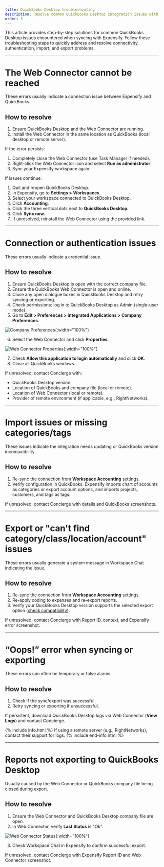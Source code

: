 ```yaml
---
title: QuickBooks Desktop troubleshooting
description: Resolve common QuickBooks Desktop integration issues with Expensify, including Web Connector, authentication, import, and export errors.
order: 3
---
```


This article provides step-by-step solutions for common QuickBooks Desktop issues encountered when syncing with Expensify. Follow these troubleshooting steps to quickly address and resolve connectivity, authentication, import, and export problems.

---

# The Web Connector cannot be reached

These errors usually indicate a connection issue between Expensify and QuickBooks.

## How to resolve

1. Ensure QuickBooks Desktop and the Web Connector are running.
2. Install the Web Connector in the same location as QuickBooks (local desktop or remote server).

If the error persists:

1. Completely close the Web Connector (use Task Manager if needed).
2. Right-click the Web Connector icon and select **Run as administrator**.
3. Sync your Expensify workspace again.

If issues continue:

1. Quit and reopen QuickBooks Desktop.
2. In Expensify, go to **Settings > Workspaces**.
3. Select your workspace connected to QuickBooks Desktop.
4. Click **Accounting**.
5. Click the three vertical dots next to **QuickBooks Desktop**.
6. Click **Sync now**.
7. If unresolved, reinstall the Web Connector using the provided link.

---

# Connection or authentication issues

These errors usually indicate a credential issue.

## How to resolve

1. Ensure QuickBooks Desktop is open with the correct company file.
2. Ensure the QuickBooks Web Connector is open and online.
3. Close any open dialogue boxes in QuickBooks Desktop and retry syncing or exporting.
4. Check permissions: log in to QuickBooks Desktop as Admin (single-user mode).
5. Go to **Edit > Preferences > Integrated Applications > Company Preferences**.

![Company Preferences](https://help.expensify.com/assets/images/quickbooks-desktop-company-preferences.png){:width="100%"}

6. Select the Web Connector and click **Properties**.

![Web Connector Properties](https://help.expensify.com/assets/images/quickbooks-desktop-access-rights.png){:width="100%"}

7. Check **Allow this application to login automatically** and click **OK**.
8. Close all QuickBooks windows.

If unresolved, contact Concierge with:

- QuickBooks Desktop version.
- Location of QuickBooks and company file (local or remote).
- Location of Web Connector (local or remote).
- Provider of remote environment (if applicable, e.g., RightNetworks).

---

# Import issues or missing categories/tags

These issues indicate the integration needs updating or QuickBooks version incompatibility.

## How to resolve

1. Re-sync the connection from **Workspace Accounting** settings.
2. Verify configuration in QuickBooks. Expensify imports chart of accounts as categories or export account options, and imports projects, customers, and tags as tags.

If unresolved, contact Concierge with details and QuickBooks screenshots.

---

# Export or "can't find category/class/location/account" issues

These errors usually generate a system message in Workspace Chat indicating the issue.

## How to resolve

1. Re-sync the connection from **Workspace Accounting** settings.
2. Re-apply coding to expenses and re-export reports.
3. Verify your QuickBooks Desktop version supports the selected export option ([check compatibility](https://quickbooks.intuit.com/desktop/)).

If unresolved, contact Concierge with Report ID, context, and Expensify error screenshot.

---

# “Oops!” error when syncing or exporting

These errors can often be temporary or false alarms.

## How to resolve

1. Check if the sync/export was successful.
2. Retry syncing or exporting if unsuccessful.

If persistent, download QuickBooks Desktop logs via Web Connector (**View Logs**) and contact Concierge.

{% include info.html %}
If using a remote server (e.g., RightNetworks), contact their support for logs.
{% include end-info.html %}

---

# Reports not exporting to QuickBooks Desktop

Usually caused by the Web Connector or QuickBooks company file being closed during export.

## How to resolve

1. Ensure the Web Connector and QuickBooks Desktop company file are open.
2. In Web Connector, verify **Last Status** is "Ok".

![Web Connector Status](https://help.expensify.com/assets/images/quickbooks-desktop-web-connector.png){:width="100%"}

3. Check Workspace Chat in Expensify to confirm successful export.

If unresolved, contact Concierge with Expensify Report ID and Web Connector screenshot.
